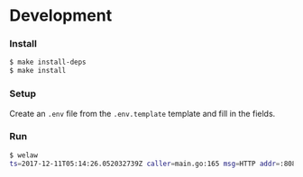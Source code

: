 # Development

### Install
```sh
$ make install-deps
$ make install
```

### Setup

Create an `.env` file from the `.env.template` template and fill in the fields.

### Run

```sh
$ welaw
ts=2017-12-11T05:14:26.052032739Z caller=main.go:165 msg=HTTP addr=:8080
```
